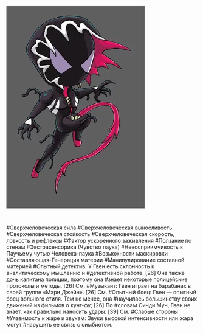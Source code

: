 ![gvenom](https://github.com/DMITRI766/DMMy-Superhero-Team/blob/main/Gvenom.png)
#
#Сверхчеловеческая сила
#Сверхчеловеческая выносливость
#Сверхчеловеческая стойкость
#Сверхчеловеческая скорость, ловкость и рефлексы
#Фактор ускоренного заживления
#Ползание по стенам
#Экстрасенсорика (Чувство паука)
#Невосприимчивость к Паучьему чутью Человека-паука
#Возможности маскировки
#Составляющая-Генерация материи
#Манипулирование составной материей
#Опытный детектив: У Гвен есть склонность к аналитическому мышлению и #детективной работе. [26] Она также дочь капитана полиции, поэтому она #знает некоторые полицейские протоколы и методы. [26] См.
#Музыкант: Гвен играет на барабанах в своей группе «Мэри Джейн». [26] См.
#Опытный боец: Гвен — опытный боец вольного стиля. Тем не менее, она #научилась большинству своих движений из фильмов о кунг-фу; [26] По #словам Синди Мун, Гвен не знает, как правильно наносить удары. [39] См.
#Слабые стороны
#Уязвимость к жаре и звукам: Звуки высокой интенсивности или жара могут #нарушить ее связь с симбиотом. 
